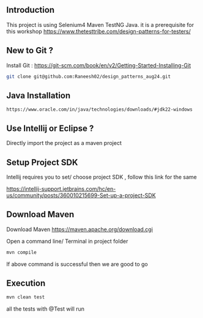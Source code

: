 ## Introduction
This project is using Selenium4 Maven TestNG Java. it is a prerequisite for this workshop https://www.thetesttribe.com/design-patterns-for-testers/ 

## New to Git ?

Install Git : https://git-scm.com/book/en/v2/Getting-Started-Installing-Git

```sh
git clone git@github.com:Raneesh02/design_patterns_aug24.git
```

## Java Installation

```
https://www.oracle.com/in/java/technologies/downloads/#jdk22-windows
```


## Use Intellij or Eclipse ?

Directly import the project as a maven project

## Setup Project SDK
Intellij requires you to set/ choose project SDK , follow this link for the same

https://intellij-support.jetbrains.com/hc/en-us/community/posts/360010215699-Set-up-a-project-SDK

## Download Maven

Download Maven https://maven.apache.org/download.cgi

Open a command line/ Terminal in project folder
```sh
mvn compile
```

If above command is successful then we are good to go

## Execution

```sh
mvn clean test
```

all the tests with @Test will run
